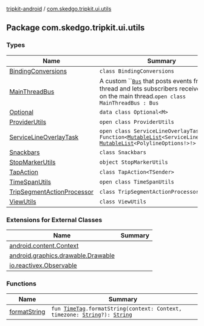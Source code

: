[tripkit-android](../index.md) / [com.skedgo.tripkit.ui.utils](./index.md)

## Package com.skedgo.tripkit.ui.utils

### Types

| Name | Summary |
|---|---|
| [BindingConversions](-binding-conversions/index.md) | `class BindingConversions` |
| [MainThreadBus](-main-thread-bus/index.md) | A custom ``[`Bus`](#) that posts events from any thread and lets subscribers receive them on the main thread.`open class MainThreadBus : Bus` |
| [Optional](-optional/index.md) | `data class Optional<M>` |
| [ProviderUtils](-provider-utils/index.md) | `open class ProviderUtils` |
| [ServiceLineOverlayTask](-service-line-overlay-task/index.md) | `open class ServiceLineOverlayTask : Function<`[`MutableList`](https://kotlinlang.org/api/latest/jvm/stdlib/kotlin.collections/-mutable-list/index.html)`<ServiceLineInfo!>!, `[`MutableList`](https://kotlinlang.org/api/latest/jvm/stdlib/kotlin.collections/-mutable-list/index.html)`<PolylineOptions!>!>` |
| [Snackbars](-snackbars/index.md) | `class Snackbars` |
| [StopMarkerUtils](-stop-marker-utils/index.md) | `object StopMarkerUtils` |
| [TapAction](-tap-action/index.md) | `class TapAction<TSender>` |
| [TimeSpanUtils](-time-span-utils/index.md) | `open class TimeSpanUtils` |
| [TripSegmentActionProcessor](-trip-segment-action-processor/index.md) | `class TripSegmentActionProcessor` |
| [ViewUtils](-view-utils/index.md) | `class ViewUtils` |

### Extensions for External Classes

| Name | Summary |
|---|---|
| [android.content.Context](android.content.-context/index.md) |  |
| [android.graphics.drawable.Drawable](android.graphics.drawable.-drawable/index.md) |  |
| [io.reactivex.Observable](io.reactivex.-observable/index.md) |  |

### Functions

| Name | Summary |
|---|---|
| [formatString](format-string.md) | `fun `[`TimeTag`](../com.skedgo.tripkit.common.model/-time-tag/index.md)`.formatString(context: Context, timezone: `[`String`](https://kotlinlang.org/api/latest/jvm/stdlib/kotlin/-string/index.html)`?): `[`String`](https://kotlinlang.org/api/latest/jvm/stdlib/kotlin/-string/index.html) |
